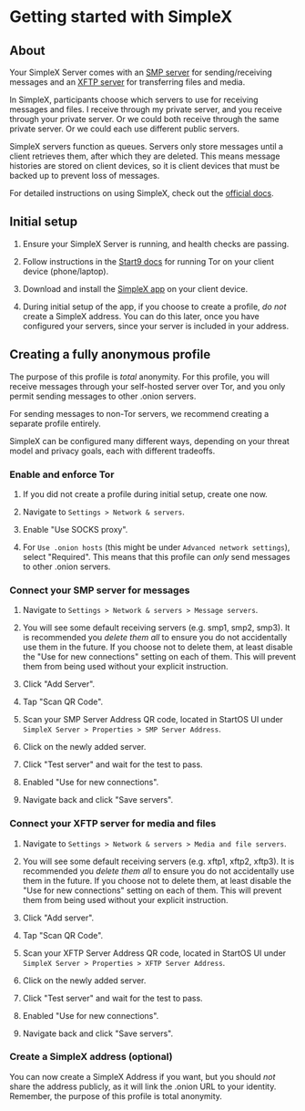# Getting started with SimpleX

## About

Your SimpleX Server comes with an [SMP server](https://simplex.chat/docs/server.html) for sending/receiving messages and an [XFTP server](https://simplex.chat/docs/xftp-server.html) for transferring files and media.

In SimpleX, participants choose which servers to use for receiving messages and files. I receive through my private server, and you receive through your private server. Or we could both receive through the same private server. Or we could each use different public servers.

SimpleX servers function as queues. Servers only store messages until a client retrieves them, after which they are deleted. This means message histories are stored on client devices, so it is client devices that must be backed up to prevent loss of messages.

For detailed instructions on using SimpleX, check out the [official docs](https://simplex.chat/docs/guide/readme.html).

## Initial setup

1. Ensure your SimpleX Server is running, and health checks are passing.

1. Follow instructions in the [Start9 docs](https://docs.start9.com) for running Tor on your client device (phone/laptop).

1. Download and install the [SimpleX app](https://simplex.chat/) on your client device.

1. During initial setup of the app, if you choose to create a profile, _do not_ create a SimpleX address. You can do this later, once you have configured your servers, since your server is included in your address.

## Creating a fully anonymous profile

The purpose of this profile is _total_ anonymity. For this profile, you will receive messages through your self-hosted server over Tor, and you only permit sending messages to other .onion servers.

For sending messages to non-Tor servers, we recommend creating a separate profile entirely.

SimpleX can be configured many different ways, depending on your threat model and privacy goals, each with different tradeoffs.

### Enable and enforce Tor

1. If you did not create a profile during initial setup, create one now.

1. Navigate to `Settings > Network & servers`.

1. Enable "Use SOCKS proxy".

1. For `Use .onion hosts` (this might be under `Advanced network settings`), select "Required". This means that this profile can _only_ send messages to other .onion servers.

### Connect your SMP server for messages

1. Navigate to `Settings > Network & servers > Message servers`.

1. You will see some default receiving servers (e.g. smp1, smp2, smp3). It is recommended you _delete them all_ to ensure you do not accidentally use them in the future. If you choose not to delete them, at least disable the "Use for new connections" setting on each of them. This will prevent them from being used without your explicit instruction.

1. Click "Add Server".

1. Tap "Scan QR Code".

1. Scan your SMP Server Address QR code, located in StartOS UI under `SimpleX Server > Properties > SMP Server Address`.

1. Click on the newly added server.

1. Click "Test server" and wait for the test to pass.

1. Enabled "Use for new connections".

1. Navigate back and click "Save servers".

### Connect your XFTP server for media and files

1. Navigate to `Settings > Network & servers > Media and file servers`.

1. You will see some default receiving servers (e.g. xftp1, xftp2, xftp3). It is recommended you _delete them all_ to ensure you do not accidentally use them in the future. If you choose not to delete them, at least disable the "Use for new connections" setting on each of them. This will prevent them from being used without your explicit instruction.

1. Click "Add server".

1. Tap "Scan QR Code".

1. Scan your XFTP Server Address QR code, located in StartOS UI under `SimpleX Server > Properties > XFTP Server Address`.

1. Click on the newly added server.

1. Click "Test server" and wait for the test to pass.

1. Enabled "Use for new connections".

1. Navigate back and click "Save servers".

### Create a SimpleX address (optional)

You can now create a SimpleX Address if you want, but you should _not_ share the address publicly, as it will link the .onion URL to your identity. Remember, the purpose of this profile is total anonymity.
